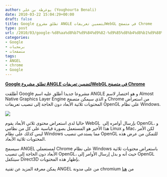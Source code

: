 ```yaml
---
author: يوغرطة بن علي (Youghourta Benali)
date: 2010-03-22 15:04:29+00:00
draft: false
title: Google تطلق مشروع ANGLE لتضمين تعريفاتWebGL في متصفح Chrome
type: post
url: /2010/03/google-%d8%aa%d8%b7%d9%84%d9%82-%d9%85%d8%b4%d8%b1%d9%88%d8%b9-angle-%d9%84%d8%aa%d8%b6%d9%85%d9%8a%d9%86-%d8%aa%d8%b9%d8%b1%d9%8a%d9%81%d8%a7%d8%aawebgl-%d9%81%d9%8a-%d9%85%d8%aa%d8%b5%d9%81%d8%ad-ch/
categories:
- Google
- برمجيات
- متصفحات
tags:
- ANGEL
- chrome
- Google
---
```


[**Google تطلق مشروع ANGLE لتضمين تعريفاتWebGL في متصفح Chrome**](https://www.it-scoop.com/2010/03/google-%d8%aa%d8%b7%d9%84%d9%82-%d9%85%d8%b4%d8%b1%d9%88%d8%b9-angle-%d9%84%d8%aa%d8%b6%d9%85%d9%8a%d9%86-%d8%aa%d8%b9%d8%b1%d9%8a%d9%81%d8%a7%d8%aawebgl-%d9%81%d9%8a-%d9%85%d8%aa%d8%b5%d9%81%d8%ad-ch/)


أطلقت Google مشروعا جديدا أطلق عليه اسم ANGLE و هو اختصار لاسم Almost Native Graphics Layer Engine و الذي سيمكن متصفح Chrome من استعراض المحتويات ثلاثية الأبعاد دون الحاجة إلى تنصيب تعريفات OpenGL على نظام Windows.

[![](https://www.it-scoop.com/wp-content/uploads/2010/03/google-chromium.png)
](https://www.it-scoop.com/2010/03/google-%d8%aa%d8%b7%d9%84%d9%82-%d9%85%d8%b4%d8%b1%d9%88%d8%b9-angle-%d9%84%d8%aa%d8%b6%d9%85%d9%8a%d9%86-%d8%aa%d8%b9%d8%b1%d9%8a%d9%81%d8%a7%d8%aawebgl-%d9%81%d9%8a-%d9%85%d8%aa%d8%b5%d9%81%d8%ad-ch/)

حاليا لدى استعراض محتوى ثلاثي الأبعاد يقوم WebGL  بإرسال أوامره إلى OpenGL، و هذا الأخير هو المستعمل بصورة قياسية على كل من نظامي Linux و Mac، لكن الأمر ليس كذلك على نظام Windows مما يستدعي تنصيب OpenGL للتمكن من عرض هذه المحتويات ثلاثية الأبعاد.

سيسمح ANGEL لمستعملي Chrome على نظام Windows باستعراض محتويات ثلاثية الأبعاد دون الحاجة إلى تنصيب OpenGL، حيث أنه و بدل إرسال الأوامر إلى OpenGL سيتكفل Direct3D بإظهار هذه المحتويات.

يمكن معرفة المزيد عن تقنية ANGEL من على مدونة chromium من [هنا](http://blog.chromium.org/2010/03/introducing-angle-project.html)
